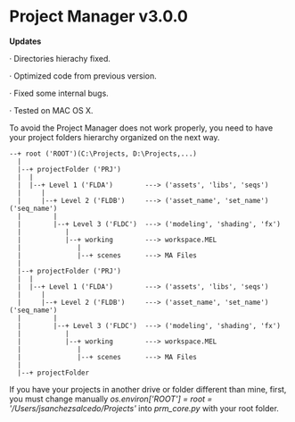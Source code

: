 # Project Manager v3.0.0

  <b>Updates</b>
  
  <p>· Directories hierachy fixed.
  <p>· Optimized code from previous version.
  <p>· Fixed some internal bugs.
  <p>· Tested on MAC OS X. 
    
  To avoid the Project Manager does not work properly, you need to have your project folders hierarchy organized on the next way.

    --+ root ('ROOT')(C:\Projects, D:\Projects,...)
      |
      |--+ projectFolder ('PRJ')
      |  |
      |  |--+ Level 1 ('FLDA')        ---> ('assets', 'libs', 'seqs')
      |     |
      |     |--+ Level 2 ('FLDB')     ---> ('asset_name', 'set_name')('seq_name')
      |        |
      |        |--+ Level 3 ('FLDC')  ---> ('modeling', 'shading', 'fx')
      |           |
      |           |--+ working        ---> workspace.MEL
      |              |
      |              |--+ scenes      ---> MA Files
      |
      |--+ projectFolder ('PRJ')
      |  |
      |  |--+ Level 1 ('FLDA')        ---> ('assets', 'libs', 'seqs')
      |     |
      |     |--+ Level 2 ('FLDB')     ---> ('asset_name', 'set_name')('seq_name')
      |        |
      |        |--+ Level 3 ('FLDC')  ---> ('modeling', 'shading', 'fx')
      |           |
      |           |--+ working        ---> workspace.MEL
      |              |
      |              |--+ scenes      ---> MA Files
      |
      |--+ projectFolder
      
If you have your projects in another drive or folder different than mine, first, you must change manually <i>os.environ['ROOT'] = root = '/Users/jsanchezsalcedo/Projects'</i> into <i>prm_core.py</i> with your root folder.  
